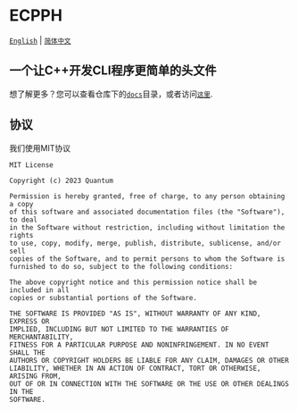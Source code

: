 # ECPPH

[`English`](/README.md)  |  [`简体中文`](/README_zh.md)

## 一个让C++开发CLI程序更简单的头文件

想了解更多？您可以查看仓库下的[`docs`](/docs/)目录，或者访问[`这里`](https://QuantumLS-Studio.github.io/ECPPH/).

## 协议

我们使用MIT协议

```text
MIT License

Copyright (c) 2023 Quantum

Permission is hereby granted, free of charge, to any person obtaining a copy
of this software and associated documentation files (the "Software"), to deal
in the Software without restriction, including without limitation the rights
to use, copy, modify, merge, publish, distribute, sublicense, and/or sell
copies of the Software, and to permit persons to whom the Software is
furnished to do so, subject to the following conditions:

The above copyright notice and this permission notice shall be included in all
copies or substantial portions of the Software.

THE SOFTWARE IS PROVIDED "AS IS", WITHOUT WARRANTY OF ANY KIND, EXPRESS OR
IMPLIED, INCLUDING BUT NOT LIMITED TO THE WARRANTIES OF MERCHANTABILITY,
FITNESS FOR A PARTICULAR PURPOSE AND NONINFRINGEMENT. IN NO EVENT SHALL THE
AUTHORS OR COPYRIGHT HOLDERS BE LIABLE FOR ANY CLAIM, DAMAGES OR OTHER
LIABILITY, WHETHER IN AN ACTION OF CONTRACT, TORT OR OTHERWISE, ARISING FROM,
OUT OF OR IN CONNECTION WITH THE SOFTWARE OR THE USE OR OTHER DEALINGS IN THE
SOFTWARE.

```
